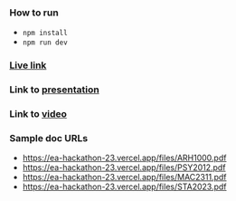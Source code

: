 ### How to run
- `npm install`
- `npm run dev`

### [Live link](https://ea-hackathon-23.vercel.app)

### Link to [presentation](https://drive.google.com/file/d/1NY_ozLGbRi81xojTrADu_E81lpdzApSR/view?usp=share_link)

### Link to [video](https://www.loom.com/share/d6ea82ec4ee242a39f886f13c317d484)

### Sample doc URLs
- https://ea-hackathon-23.vercel.app/files/ARH1000.pdf
- https://ea-hackathon-23.vercel.app/files/PSY2012.pdf
- https://ea-hackathon-23.vercel.app/files/MAC2311.pdf
- https://ea-hackathon-23.vercel.app/files/STA2023.pdf